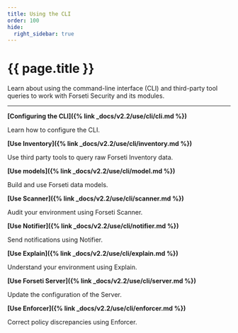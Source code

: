 ```yaml
---
title: Using the CLI
order: 100
hide:
  right_sidebar: true
---
```


# {{ page.title }}

Learn about using the command-line interface (CLI) and
third-party tool queries to work with Forseti Security
and its modules.

---

**[Configuring the CLI]({% link _docs/v2.2/use/cli/cli.md %})**

Learn how to configure the CLI.

**[Use Inventory]({% link _docs/v2.2/use/cli/inventory.md %})**

Use third party tools to query raw Forseti Inventory data.

**[Use models]({% link _docs/v2.2/use/cli/model.md %})**

Build and use Forseti data models.

**[Use Scanner]({% link _docs/v2.2/use/cli/scanner.md %})**

Audit your environment using Forseti Scanner.

**[Use Notifier]({% link _docs/v2.2/use/cli/notifier.md %})**

Send notifications using Notifier.

**[Use Explain]({% link _docs/v2.2/use/cli/explain.md %})**

Understand your environment using Explain.

**[Use Forseti Server]({% link _docs/v2.2/use/cli/server.md %})**

Update the configuration of the Server.

**[Use Enforcer]({% link _docs/v2.2/use/cli/enforcer.md %})**

Correct policy discrepancies using Enforcer.

